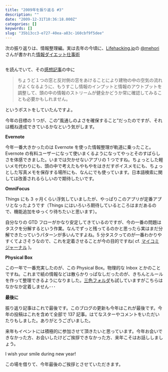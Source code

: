 ```yaml
---
title: "2009年を振り返る #3"
description: ""
date: "2009-12-31T10:36:18.000Z"
categories: []
keywords: []
slug: "35b13cc3-e727-40ea-a83c-160cbf9f5dee"
---
```


次の振り返りは、情報整理編。実は去年の今頃に、[Lifehacking.jp](http://lifehacking.jp/)の [@mehori](http://twitter.com/mehori) さんが書かれた[情報ダイエット仕事術](http://www.amazon.co.jp/gp/product/4479771328?ie=UTF8&tag=qli-22&linkCode=as2&camp=247&creative=7399&creativeASIN=4479771328)

![]()

を読んでいて、その[感想記事](/posts/7eff13b2-7243-4300-abfd-2af68c0a5284/)の中に

> ちょうど１つの窓と反対側の窓をあけることにより建物の中の空気の流れがよくなるように、もうすこし情報のインプットと情報のアウトプットを調整して、頭の中の情報のストリームが健全かどうか常に確認してみることも必要かもしれません。

というポストをしていたんですよ。

今年の目標の 1 つが、この”風通しのよさを確保すること”だったのですが、それは概ね達成できているかなという気がします。

**Evernote**

今年一番大きかったのは Evernote を使った情報整理が軌道に乗ったこと。Evernote の有料ユーザーになって使いまくるようになってやっとそのすばらしさを体感できました。いまでは欠かせないアプリの 1 つですね。ちょっとした軽いメモ代わりにも、頭の中で考えたもやもやをはきだすボイスメモにも、ちょっとした写真メモを保存する場所にも、なんにでも使っています。日本語検索に関しては改善されるらしいので期待したいです。

**OmniFocus**

Things にも 3 ヶ月くらい浮気していましたが、やっぱりこのアプリが定番アプリとなったようです（Things にはいろいろ期待しているところはまだあるので、機能追加をゆっくり待ちたいと思います）。

自分なりの GTD フローがかなり安定してきているのですが、今の一番の問題はタスクを分解するという作業。なんでずっと残ってるのかと思ったら実はまだ分解できたっていうパターンが多いんですよね。5 分タスクってのが一番わかりやすくてよさそうなので、これを定着させることが今の目的ですね( cf. [マイコミジャーナル](http://journal.mycom.co.jp/series/lifehacktalk/019/index.html) )。

**Physical Box**

この一年で一番充実したのが、この Physical Box。物理的な Inbox とかのことですね。これまで紙の情報などは散らかりっぱなしだったのが、きちんとルールを作って整理できるようになりました。[三色フォルダ](http://www.ideaxidea.com/archives/2005/05/post_3.html)も試していますがこちらはなかなか定着しません･･･

**最後に**

振り返り記事はこれで最後です。このブログの更新も今年はこれが最後です。今年の投稿はこれを含めて全部で 137 記事。はてなスターやコメントをいただいたりもしました。ありがとうございました。

来年もイベントには積極的に参加させて頂きたいと思っています。今年お会いできなかった方、お会いしたけどご挨拶できなかった方、来年こそはお話ししましょう。

I wish your smile during new year!

この場を借りて、今年最後のご挨拶とさせていただきます。
